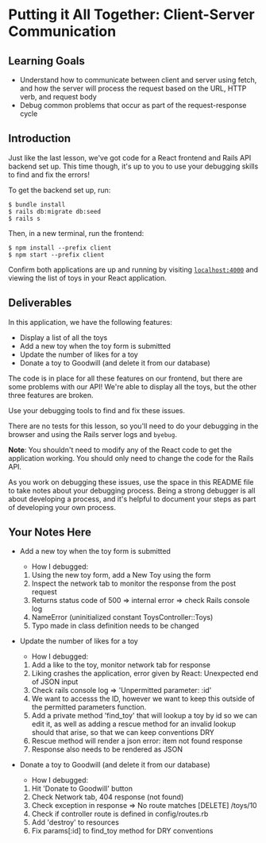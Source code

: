 # Putting it All Together: Client-Server Communication

## Learning Goals

- Understand how to communicate between client and server using fetch, and how
  the server will process the request based on the URL, HTTP verb, and request
  body
- Debug common problems that occur as part of the request-response cycle

## Introduction

Just like the last lesson, we've got code for a React frontend and Rails API
backend set up. This time though, it's up to you to use your debugging skills to
find and fix the errors!

To get the backend set up, run:

```console
$ bundle install
$ rails db:migrate db:seed
$ rails s
```

Then, in a new terminal, run the frontend:

```console
$ npm install --prefix client
$ npm start --prefix client
```

Confirm both applications are up and running by visiting
[`localhost:4000`](http://localhost:4000) and viewing the list of toys in your
React application.

## Deliverables

In this application, we have the following features:

- Display a list of all the toys
- Add a new toy when the toy form is submitted
- Update the number of likes for a toy
- Donate a toy to Goodwill (and delete it from our database)

The code is in place for all these features on our frontend, but there are some
problems with our API! We're able to display all the toys, but the other three
features are broken.

Use your debugging tools to find and fix these issues.

There are no tests for this lesson, so you'll need to do your debugging in the
browser and using the Rails server logs and `byebug`.

**Note**: You shouldn't need to modify any of the React code to get the
application working. You should only need to change the code for the Rails API.

As you work on debugging these issues, use the space in this README file to take
notes about your debugging process. Being a strong debugger is all about
developing a process, and it's helpful to document your steps as part of
developing your own process.

## Your Notes Here

- Add a new toy when the toy form is submitted

  - How I debugged:
  1. Using the new toy form, add a New Toy using the form
  2. Inspect the network tab to monitor the response from the post request
  3. Returns status code of 500 => internal error => check Rails console log
  4. NameError (uninitialized constant ToysController::Toys)
  5. Typo made in class definition needs to be changed

- Update the number of likes for a toy

  - How I debugged:
  1. Add a like to the toy, monitor network tab for response
  2. Liking crashes the application, error given by React: Unexpected end of JSON input
  3. Check rails console log => 'Unpermitted parameter: :id'
  4. We want to accesss the ID, however we want to keep this outside of the permitted parameters function.
  5. Add a private method 'find_toy' that will lookup a toy by id so we can edit it, as well as adding a rescue method for an invalid lookup should that arise, so that we can keep conventions DRY
  6. Rescue method will render a json error: item not found response
  7. Response also needs to be rendered as JSON

- Donate a toy to Goodwill (and delete it from our database)

  - How I debugged:
  1. Hit 'Donate to Goodwill' button
  2. Check Network tab, 404 response (not found)
  3. Check exception in response => No route matches [DELETE] /toys/10
  4. Check if controller route is defined in config/routes.rb
  5. Add 'destroy' to resources 
  6. Fix params[:id] to find_toy method for DRY conventions
